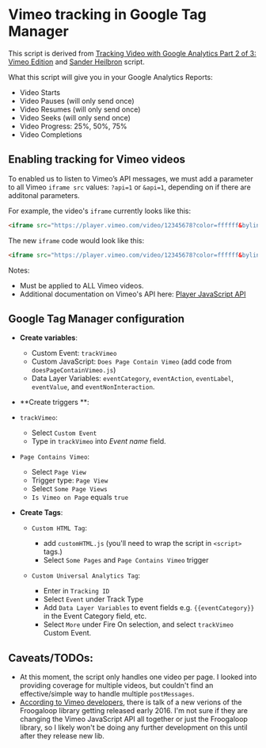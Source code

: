 # Vimeo tracking in Google Tag Manager
This script is derived from [Tracking Video with Google Analytics Part 2 of 3: Vimeo Edition](http://eroi.com/ideas/tracking-video-with-google-analytics-part-2-of-3-vimeo-edition/) and [Sander Heilbron](https://www.sanderheilbron.nl/) script.

What this script will give you in your Google Analytics Reports:

  * Video Starts
  * Video Pauses (will only send once)
  * Video Resumes (will only send once)
  * Video Seeks (will only send once)
  * Video Progress: 25%, 50%, 75%
  * Video Completions


## Enabling tracking for Vimeo videos
To enabled us to listen to Vimeo’s API messages, we must add a parameter to all Vimeo `iframe src` values: `?api=1` or `&api=1`, depending on if there are additonal parameters.

For example, the video's `iframe` currently looks like this:
```html
<iframe src="https://player.vimeo.com/video/12345678?color=ffffff&byline=0&portrait=0" width="656" height="369" frameborder="0" webkitallowfullscreen mozallowfullscreen allowfullscreen></iframe>
```

The new `iframe` code would look like this:
```html
<iframe src="https://player.vimeo.com/video/12345678?color=ffffff&byline=0&portrait=0&api=1" width="656" height="369" frameborder="0" webkitallowfullscreen mozallowfullscreen allowfullscreen></iframe>
```

Notes:
- Must be applied to ALL Vimeo videos.
- Additional documentation on Vimeo's API here: [Player JavaScript API](https://developer.vimeo.com/player/js-api)


## Google Tag Manager configuration


 * **Create variables**: 
    * Custom Event: `trackVimeo`
    * Custom JavaScript: `Does Page Contain Vimeo` (add code from `doesPageContainVimeo.js`)
    * Data Layer Variables: `eventCategory`, `eventAction`, `eventLabel`, `eventValue`, and `eventNonInteraction`.


 * **Create triggers **:
  * `trackVimeo`: 
    * Select `Custom Event`
    * Type in `trackVimeo` into *Event name* field.
  * `Page Contains Vimeo`:
    * Select `Page View`
    * Trigger type: `Page View`
    * Select `Some Page Views`
    * `Is Vimeo on Page` equals `true`

 * **Create Tags**: 

    * `Custom HTML Tag`:
      * add `customHTML.js` (you'll need to wrap the script in `<script>` tags.)
      * Select `Some Pages` and `Page Contains Vimeo` trigger

    * `Custom Universal Analytics Tag`:
      * Enter in `Tracking ID`
      * Select `Event` under Track Type
      * Add `Data Layer Variables` to event fields e.g. `{{eventCategory}}` in the Event Category field, etc.
      * Select `More` under Fire On selection, and select `trackVimeo` Custom Event.

## Caveats/TODOs:
  * At this moment, the script only handles one video per page. I looked into providing coverage for multiple videos, but couldn't find an effective/simple way to handle multiple `postMessages`.
  * [According to Vimeo developers](https://github.com/vimeo/player-api/issues/82), there is talk of a new verions of the Froogaloop library getting released early 2016. I'm not sure if they are changing the  Vimeo JavaScript API all together or just the Froogaloop library, so I likely won't be doing any further development on this until after they release new lib.